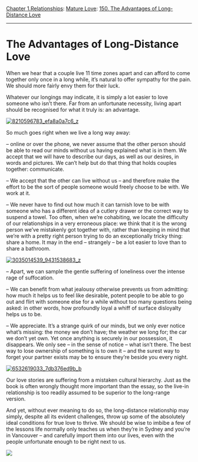 [Chapter 1.Relationships](https://www.theschooloflife.com/thebookoflife/category/relationships/): [Mature Love](https://www.theschooloflife.com/thebookoflife/category/relationships/mature-love/): [150. The Advantages of Long-Distance Love](https://www.theschooloflife.com/thebookoflife/the-advantages-of-long-distance-love/)

* * *

# The Advantages of Long-Distance Love

When we hear that a couple live 11 time zones apart and can afford to come together only once in a long while, it’s natural to offer sympathy for the pain. We should more fairly envy them for their luck.

Whatever our longings may indicate, it is simply a lot easier to love someone who isn’t there. Far from an unfortunate necessity, living apart should be recognised for what it truly is: an advantage.

[![8210596783_efa8a0a7c6_z](https://www.theschooloflife.com/thebookoflife/wp-content/uploads/2016/03/8210596783_efa8a0a7c6_z.jpg)](http://www.thebookoflife.org/wp-content/uploads/2016/03/8210596783_efa8a0a7c6_z.jpg)

So much goes right when we live a long way away:

– online or over the phone, we never assume that the other person should be able to read our minds without us having explained what is in them. We accept that we will have to describe our days, as well as our desires, in words and pictures. We can’t help but do that thing that holds couples together: communicate.

– We accept that the other can live without us – and therefore make the effort to be the sort of people someone would freely choose to be with. We work at it.

– We never have to find out how much it can tarnish love to be with someone who has a different idea of a cutlery drawer or the correct way to suspend a towel. Too often, when we’re cohabiting, we locate the difficulty of our relationships in a very erroneous place: we think that it is the wrong person we’ve mistakenly got together with, rather than keeping in mind that we’re with a pretty right person trying to do an exceptionally tricky thing: share a home. It may in the end – strangely – be a lot easier to love than to share a bathroom.

[![3035014539_9431538683_z](https://www.theschooloflife.com/thebookoflife/wp-content/uploads/2016/03/3035014539_9431538683_z.jpg)](http://www.thebookoflife.org/wp-content/uploads/2016/03/3035014539_9431538683_z.jpg)

– Apart, we can sample the gentle suffering of loneliness over the intense rage of suffocation.

– We can benefit from what jealousy otherwise prevents us from admitting: how much it helps us to feel like desirable, potent people to be able to go out and flirt with someone else for a while without too many questions being asked: in other words, how profoundly loyal a whiff of surface disloyalty helps us to be.

– We appreciate. It’s a strange quirk of our minds, but we only ever notice what’s missing: the money we don’t have; the weather we long for; the car we don’t yet own. Yet once anything is securely in our possession, it disappears. We only see – in the sense of notice – what isn’t there. The best way to lose ownership of something is to own it – and the surest way to forget your partner exists may be to ensure they’re beside you every night.

[![6532619033_7db376ed9b_b](https://www.theschooloflife.com/thebookoflife/wp-content/uploads/2016/03/6532619033_7db376ed9b_b.jpg)](http://www.thebookoflife.org/wp-content/uploads/2016/03/6532619033_7db376ed9b_b.jpg)

Our love stories are suffering from a mistaken cultural hierarchy. Just as the book is often wrongly thought more important than the essay, so the live-in relationship is too readily assumed to be superior to the long-range version.&nbsp;

And yet, without ever meaning to do so, the long-distance relationship may simply, despite all its evident challenges, throw up some of the absolutely ideal conditions for true love to thrive. We should be wise to imbibe a few of the lessons life normally only teaches us when they’re in Sydney and you’re in Vancouver – and carefully import them into our lives, even with the people unfortunate enough to be right next to us.

[![](https://img.youtube.com/vi/2MOP03V7hrI/0.jpg)](https://www.youtube.com/embed/2MOP03V7hrI '')
